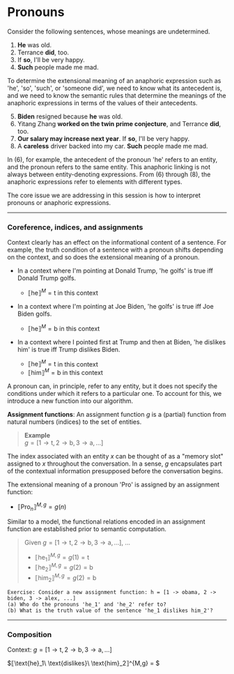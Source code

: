# Pronouns

Consider the following sentences, whose meanings are undetermined. 

1. **He** was old.
2. Terrance **did**, too.
3. If **so**, I'll be very happy.
4. **Such** people made me mad.

To determine the extensional meaning of an anaphoric expression such as 'he', 'so', 'such', or 'someone did', we need to know what its antecedent is, and we need to know the semantic rules that determine the meanings of the anaphoric expressions in terms of the values of their antecedents. 

5. **Biden** resigned because **he** was old.
6. Yitang Zhang **worked on the twin prime conjecture**, and Terrance **did**, too.
7. **Our salary may increase next year**. If **so**, I'll be very happy.
8. A **careless** driver backed into my car. **Such** people made me mad.

In (6), for example, the antecedent of the pronoun 'he' refers to an entity, and the pronoun refers to the same entity. This anaphoric linking is not always between entity-denoting expressions. From (6) through (8), the anaphoric expressions refer to elements with different types. 

The core issue we are addressing in this session is how to interpret pronouns or anaphoric expressions. 

--- 
### Coreference, indices, and assignments

Context clearly has an effect on the informational content of a sentence. For example, the truth condition of a sentence with a pronoun shifts depending on the context, and so does the extensional meaning of a pronoun. 

 - In a context where I'm pointing at Donald Trump, 'he golfs' is true iff Donald Trump golfs.

   - $⟦\text{he}⟧^M = \text{t}$ in this context

 - In a context where I'm pointing at Joe Biden, 'he golfs' is true iff Joe Biden golfs.

   - $⟦\text{he}⟧^M = \text{b}$ in this context

 - In a context where I pointed first at Trump and then at Biden, 'he dislikes him' is true iff Trump dislikes Biden.

   - $⟦\text{he}⟧^M = \text{t}$ in this context
   - $⟦\text{him}⟧^M = \text{b}$ in this context

A pronoun can, in principle, refer to any entity, but it does not specify the conditions under which it refers to a particular one. To account for this, we introduce a new function into our algorithm.

**Assignment functions**: An assignment function $g$ is a (partial) function from natural numbers (indices) to the set of entities. 

> **Example** <br>
> $g = [1 \rightarrow \text{t}, 2 \rightarrow \text{b}, 3 \rightarrow \text{a}, ...]$

The index associated with an entity *x* can be thought of as a "memory slot" assigned to *x* throughout the conversation. In a sense, $g$ encapsulates part of the contextual information presupposed before the conversation begins.

The extensional meaning of a pronoun 'Pro' is assigned by an assignment function: 

- $⟦\text{Pro}_n⟧^{M,g} = g(n)$

Similar to a model, the functional relations encoded in an assignment function are established prior to semantic computation. 

> Given $g = [1 \rightarrow \text{t}, 2 \rightarrow \text{b}, 3 \rightarrow \text{a}, ...]$, ... <br>
> - $⟦\text{he}_1⟧^{M,g} = g(1) = \text{t}$
> - $⟦\text{he}_2⟧^{M,g} = g(2) = \text{b}$
> - $⟦\text{him}_2⟧^{M,g} = g(2) = \text{b}$

```
Exercise: Consider a new assignment function: h = [1 -> obama, 2 -> biden, 3 -> alex, ...]
(a) Who do the pronouns 'he_1' and 'he_2' refer to?
(b) What is the truth value of the sentence 'he_1 dislikes him_2'?
```
---
### Composition 

Context: $g = [1 \rightarrow \text{t}, 2 \rightarrow \text{b}, 3 \rightarrow \text{a}, ...]$

$⟦\text{he}_1\ \text{dislikes}\ \text{him}_2⟧^{M,g} = $
 





